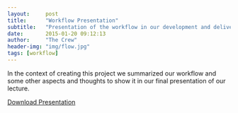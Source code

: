```yaml
---
layout:     post
title:      "Workflow Presentation"
subtitle:   "Presentation of the workflow in our development and delivery stages & more"
date:       2015-01-20 09:12:13
author:     "The Crew"
header-img: "img/flow.jpg"
tags: [workflow]
---
```


In the context of creating this project we summarized our workflow and some other aspects and thoughts to show it in our final presentation of our lecture.


[Download Presentation](/download/System_Engineering_Presentation.pdf )